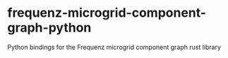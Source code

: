 # frequenz-microgrid-component-graph-python
Python bindings for the Frequenz microgrid component graph rust library
